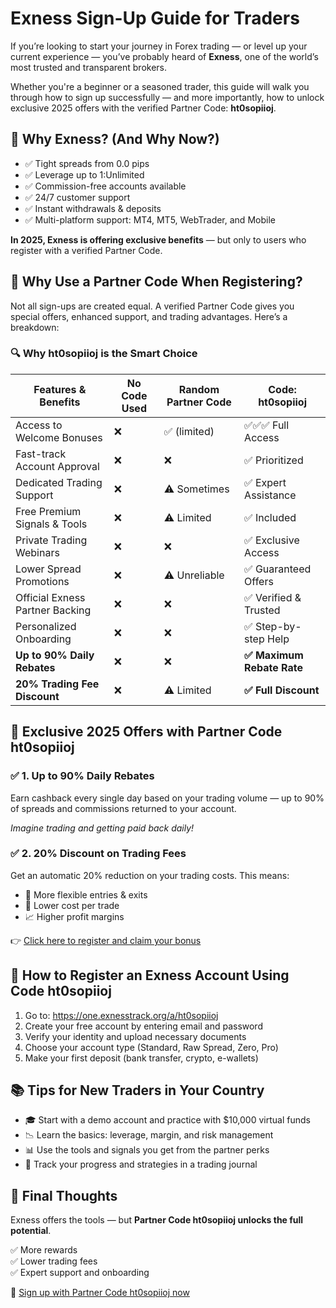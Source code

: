    <h1>Exness Sign-Up Guide for Traders</h1>
    <p>If you’re looking to start your journey in Forex trading — or level up your current experience — you’ve probably heard of <strong>Exness</strong>, one of the world’s most trusted and transparent brokers.</p>
    <p>Whether you're a beginner or a seasoned trader, this guide will walk you through how to sign up successfully — and more importantly, how to <span class="highlight">unlock exclusive 2025 offers</span> with the verified Partner Code: <strong>ht0sopiioj</strong>.</p>
    <h2>🌟 Why Exness? (And Why Now?)</h2>
    <ul>
        <li>✅ Tight spreads from 0.0 pips</li>
        <li>✅ Leverage up to 1:Unlimited</li>
        <li>✅ Commission-free accounts available</li>
        <li>✅ 24/7 customer support</li>
        <li>✅ Instant withdrawals & deposits</li>
        <li>✅ Multi-platform support: MT4, MT5, WebTrader, and Mobile</li>
    </ul>
    <p><strong>In 2025, Exness is offering exclusive benefits</strong> — but only to users who register with a verified Partner Code.</p>
    <h2>🧾 Why Use a Partner Code When Registering?</h2>
    <p>Not all sign-ups are created equal. A verified Partner Code gives you special offers, enhanced support, and trading advantages. Here’s a breakdown:</p>
    <h3>🔍 Why <span class="highlight">ht0sopiioj</span> is the Smart Choice</h3>
    <table>
        <thead>
            <tr>
                <th>Features & Benefits</th>
                <th>No Code Used</th>
                <th>Random Partner Code</th>
                <th>Code: <span class="highlight">ht0sopiioj</span></th>
            </tr>
        </thead>
        <tbody>
            <tr><td>Access to Welcome Bonuses</td><td>❌</td><td>✅ (limited)</td><td>✅✅✅ Full Access</td></tr>
            <tr><td>Fast-track Account Approval</td><td>❌</td><td>❌</td><td>✅ Prioritized</td></tr>
            <tr><td>Dedicated Trading Support</td><td>❌</td><td>⚠️ Sometimes</td><td>✅ Expert Assistance</td></tr>
            <tr><td>Free Premium Signals & Tools</td><td>❌</td><td>⚠️ Limited</td><td>✅ Included</td></tr>
            <tr><td>Private Trading Webinars</td><td>❌</td><td>❌</td><td>✅ Exclusive Access</td></tr>
            <tr><td>Lower Spread Promotions</td><td>❌</td><td>⚠️ Unreliable</td><td>✅ Guaranteed Offers</td></tr>
            <tr><td>Official Exness Partner Backing</td><td>❌</td><td>❌</td><td>✅ Verified & Trusted</td></tr>
            <tr><td>Personalized Onboarding</td><td>❌</td><td>❌</td><td>✅ Step-by-step Help</td></tr>
            <tr><td><strong>Up to 90% Daily Rebates</strong></td><td>❌</td><td>❌</td><td><strong>✅ Maximum Rebate Rate</strong></td></tr>
            <tr><td><strong>20% Trading Fee Discount</strong></td><td>❌</td><td>⚠️ Limited</td><td><strong>✅ Full Discount</strong></td></tr>
        </tbody>
    </table>
    <h2>🎁 Exclusive 2025 Offers with Partner Code <span class="highlight">ht0sopiioj</span></h2>
    <h3>✅ 1. Up to 90% Daily Rebates</h3>
    <p>Earn cashback every single day based on your trading volume — up to 90% of spreads and commissions returned to your account.</p>
    <p><em>Imagine trading and getting paid back daily!</em></p>
    <h3>✅ 2. 20% Discount on Trading Fees</h3>
    <p>Get an automatic 20% reduction on your trading costs. This means:</p>
    <ul>
        <li>🔁 More flexible entries & exits</li>
        <li>💸 Lower cost per trade</li>
        <li>📈 Higher profit margins</li>
    </ul>
    <div class="cta">
        👉 <a href="https://one.exnesstrack.org/a/ht0sopiioj" target="_blank">Click here to register and claim your bonus</a>
    </div>
    <h2>📲 How to Register an Exness Account Using Code <span class="highlight">ht0sopiioj</span></h2>
    <ol>
        <li>Go to: <a href="https://one.exnesstrack.org/a/ht0sopiioj" target="_blank">https://one.exnesstrack.org/a/ht0sopiioj</a></li>
        <li>Create your free account by entering email and password</li>
        <li>Verify your identity and upload necessary documents</li>
        <li>Choose your account type (Standard, Raw Spread, Zero, Pro)</li>
        <li>Make your first deposit (bank transfer, crypto, e-wallets)</li>
    </ol>
    <h2>📚 Tips for New Traders in Your Country</h2>
    <ul>
        <li>🎓 Start with a demo account and practice with $10,000 virtual funds</li>
        <li>📉 Learn the basics: leverage, margin, and risk management</li>
        <li>📊 Use the tools and signals you get from the partner perks</li>
        <li>📘 Track your progress and strategies in a trading journal</li>
    </ul>
    <h2>🧠 Final Thoughts</h2>
    <p>Exness offers the tools — but <strong>Partner Code ht0sopiioj unlocks the full potential</strong>.</p>
    <p>✅ More rewards<br>✅ Lower trading fees<br>✅ Expert support and onboarding</p>
    <div class="cta">
        🎯 <a href="https://one.exnesstrack.org/a/ht0sopiioj" target="_blank">Sign up with Partner Code ht0sopiioj now</a>
    </div>
</body>
</html>
